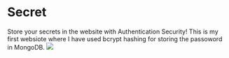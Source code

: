 # Secret
Store your secrets in the website with Authentication Security!
This is my first websiote where I have used bcrypt hashing for storing the passoword in MongoDB.
<img src="Secret/public/Screenshot (12)">
